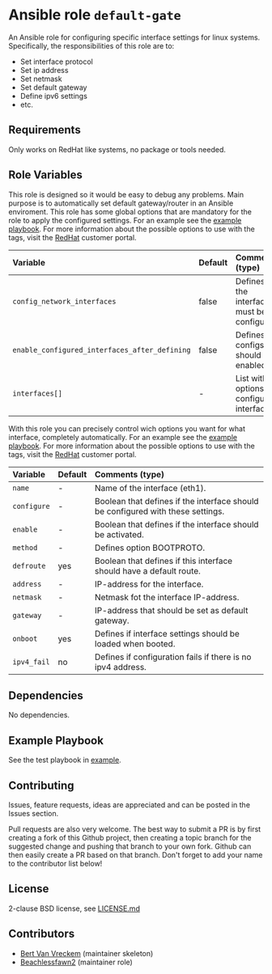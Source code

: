 # Ansible role `default-gate`

An Ansible role for configuring specific interface settings for linux systems. Specifically, the responsibilities of this role are to:

- Set interface protocol
- Set ip address
- Set netmask
- Set default gateway
- Define ipv6 settings
- etc.

## Requirements

Only works on RedHat like systems, no package or tools needed.

## Role Variables

This role is designed so it would be easy to debug any problems. Main purpose is to automatically set default gateway/router in an Ansible enviroment. This role has some global options that are mandatory for the role to apply the configured settings. For an example see the [example playbook](/example/example_playbook.yml). For more information about the possible options to use with the tags, visit the [RedHat](https://access.redhat.com/documentation/en-us/red_hat_enterprise_linux/6/html/deployment_guide/s1-networkscripts-interfaces) customer portal.

| Variable   | Default | Comments (type)  |
| :---       | :---    | :---             |
| `config_network_interfaces` | false | Defines if the interface must be configured. |
| `enable_configured_interfaces_after_defining` | false | Defines if configs should be enabled. |
| `interfaces[]` | - | List with options for configuring interface. |

With this role you can precisely control wich options you want for what interface, completely automatically. For an example see the [example playbook](/example/example_playbook.yml). For more information about the possible options to use with the tags, visit the [RedHat](https://access.redhat.com/documentation/en-us/red_hat_enterprise_linux/6/html/deployment_guide/s1-networkscripts-interfaces) customer portal.

| Variable   | Default | Comments (type)  |
| :---       | :---    | :---             |
| `name` | - | Name of the interface (eth1). |
| `configure` | - | Boolean that defines if the interface should be configured with these settings. |
| `enable` | - | Boolean that defines if the interface should be activated. |
| `method` | - | Defines option BOOTPROTO. |
| `defroute` | yes | Boolean that defines if this interface should have a default route. |
| `address` | - | IP-address for the interface. |
| `netmask` | - | Netmask fot the interface IP-address. |
| `gateway` | - | IP-address that should be set as default gateway. |
| `onboot` | yes | Defines if interface settings should be loaded when booted. |
| `ipv4_fail` | no | Defines if configuration fails if there is no ipv4 address. |

## Dependencies

No dependencies.

## Example Playbook

See the test playbook in [example](/example/).

## Contributing

Issues, feature requests, ideas are appreciated and can be posted in the Issues section.

Pull requests are also very welcome. The best way to submit a PR is by first creating a fork of this Github project, then creating a topic branch for the suggested change and pushing that branch to your own fork. Github can then easily create a PR based on that branch. Don't forget to add your name to the contributor list below!

## License

2-clause BSD license, see [LICENSE.md](LICENSE.md)

## Contributors

- [Bert Van Vreckem](https://github.com/bertvv/) (maintainer skeleton)
- [Beachlessfawn2](https://github.com/Beachlessfawn2) (maintainer role)